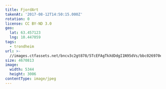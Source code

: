 ```yaml
---
title: FjordArt
takenAt: '2017-08-12T14:50:15.000Z'
rotation: 0
license: CC BY-ND 3.0
geo:
  lat: 63.457123
  lng: 10.447059
tags:
  - trondheim
url: >-
  //images.ctfassets.net/bncv3c2gt878/5TcEFAgTkXdDdgI1N95dVs/bbc026970e0cb42c23f7fc981daf8c52/fjordart_36402981821_o
size: 4670813
image:
  width: 5344
  height: 3006
contentType: image/jpeg
---
```


